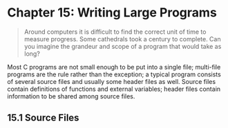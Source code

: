 # Chapter 15: Writing Large Programs

> Around computers it is difficult to find the correct unit of time to measure progress. Some cathedrals took a century to complete. Can you imagine the grandeur and scope of a program that would take as long?

Most C programs are not small enough to be put into a single file; multi-file programs are the rule rather than the exception; a typical program consists of several source files and usually some header files as well. Source files contain definitions of functions and external variables; header files contain information to be shared among source files.

## 15.1 Source Files

